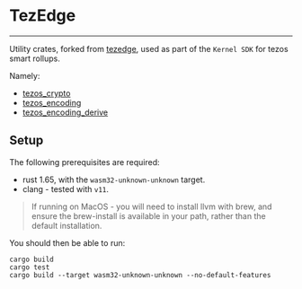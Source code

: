 # TezEdge

---

Utility crates, forked from [tezedge](github.com/tezedge/tezedge), used as part of the `Kernel SDK` for tezos smart rollups.

Namely:
- [tezos_crypto](./crypto/README.md) 
- [tezos_encoding](./tezos-encoding/README.md) 
- [tezos_encoding_derive](./tezos-encoding-derive/README.md)

## Setup

The following prerequisites are required:

- rust 1.65, with the `wasm32-unknown-unknown` target.
- clang - tested with `v11`.

> If running on MacOS - you will need to install llvm with brew, and ensure the brew-install is available in your path, rather than the default installation.

You should then be able to run:

```shell
cargo build
cargo test
cargo build --target wasm32-unknown-unknown --no-default-features
```
